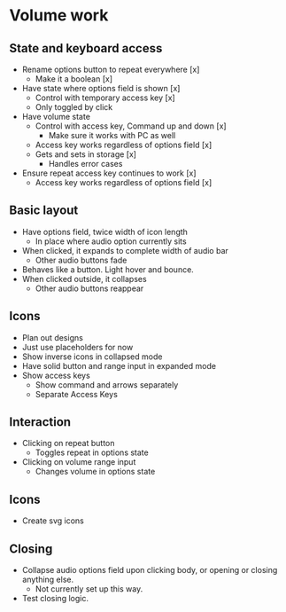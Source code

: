 # Volume work

## State and keyboard access
* Rename options button to repeat everywhere [x]
    * Make it a boolean [x]
* Have state where options field is shown [x]
    * Control with temporary access key [x]
    * Only toggled by click
* Have volume state
    * Control with access key, Command up and down [x]
        * Make sure it works with PC as well
    * Access key works regardless of options field [x]
    * Gets and sets in storage [x]
        * Handles error cases
* Ensure repeat access key continues to work [x]
    * Access key works regardless of options field [x]

## Basic layout
* Have options field, twice width of icon length
    * In place where audio option currently sits
* When clicked, it expands to complete width of audio bar
    * Other audio buttons fade
* Behaves like a button. Light hover and bounce.
* When clicked outside, it collapses
    * Other audio buttons reappear

## Icons
* Plan out designs
* Just use placeholders for now
* Show inverse icons in collapsed mode
* Have solid button and range input in expanded mode
* Show access keys
    * Show command and arrows separately
    * Separate Access Keys

## Interaction
* Clicking on repeat button
    * Toggles repeat in options state
* Clicking on volume range input
    * Changes volume in options state

## Icons
* Create svg icons

## Closing
* Collapse audio options field upon clicking body, or opening or closing anything else.
    * Not currently set up this way.
* Test closing logic.